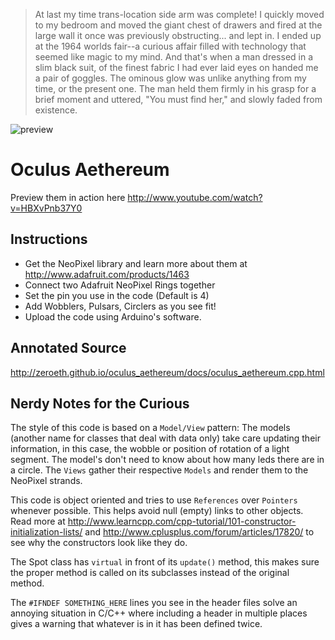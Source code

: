 > At last my time trans-location side arm was complete! I quickly moved to my bedroom and moved the giant chest of drawers and fired at the large wall it once was previously obstructing... and lept in. I ended up at the 1964 worlds fair--a curious affair filled with technology that seemed like magic to my mind. And that's when a man dressed in a slim black suit, of the finest fabric I had ever laid eyes on handed me a pair of goggles. The ominous glow was unlike anything from my time, or the present one. The man held them firmly in his grasp for a brief moment and uttered, "You must find her," and slowly faded from existence.

![preview](https://raw.github.com/zeroeth/oculus_aethereum/master/preview.jpg)

Oculus Aethereum
================

Preview them in action here http://www.youtube.com/watch?v=HBXvPnb37Y0


Instructions
------------

* Get the NeoPixel library and learn more about them at http://www.adafruit.com/products/1463
* Connect two Adafruit NeoPixel Rings together
* Set the pin you use in the code (Default is 4)
* Add Wobblers, Pulsars, Circlers as you see fit!
* Upload the code using Arduino's software.


Annotated Source
----------------

http://zeroeth.github.io/oculus_aethereum/docs/oculus_aethereum.cpp.html


Nerdy Notes for the Curious
---------------------------

The style of this code is based on a `Model/View` pattern: The models (another name for classes that deal with data only) take care updating their information, in this case, the wobble or position of rotation of a light segment. The model's don't need to know about how many leds there are in a circle. The `Views` gather their respective `Models` and render them to the NeoPixel strands.

This code is object oriented and tries to use `References` over `Pointers` whenever possible. This helps avoid null (empty) links to other objects. Read more at http://www.learncpp.com/cpp-tutorial/101-constructor-initialization-lists/ and http://www.cplusplus.com/forum/articles/17820/ to see why the constructors look like they do.

The Spot class has `virtual` in front of its `update()` method, this makes sure the proper method is called on its subclasses instead of the original method.

The `#IFNDEF SOMETHING_HERE` lines you see in the header files solve an annoying situation in C/C++ where including a header in multiple places gives a warning that whatever is in it has been defined twice.

